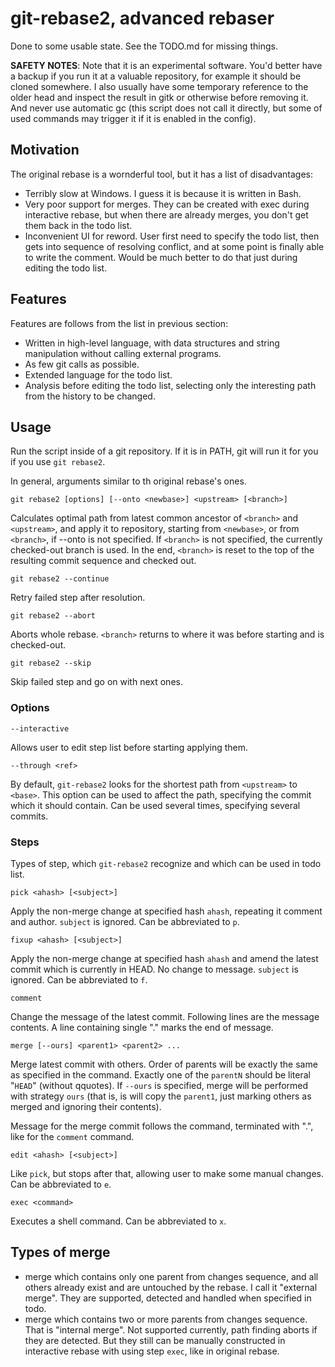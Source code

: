 # git-rebase2, advanced rebaser

Done to some usable state. See the TODO.md for missing things.

**SAFETY NOTES**: Note that it is an experimental software. You'd better have a
backup if you run it at a valuable repository, for example it should be cloned
somewhere. I also usually have some temporary reference to the older head and
inspect the result in gitk or otherwise before removing it. And never use
automatic gc (this script does not call it directly, but some of used commands
may trigger it if it is enabled in the config).

## Motivation

The original rebase is a wornderful tool, but it has a list of disadvantages:

* Terribly slow at Windows. I guess it is because it is written in Bash.
* Very poor support for merges. They can be created with exec during interactive rebase,
  but when there are already merges, you don't get them back in the todo list.
* Inconvenient UI for reword. User first need to specify the todo list, then
  gets into sequence of resolving conflict, and at some point is finally able
  to write the comment. Would be much better to do that just during editing
  the todo list.

## Features

Features are follows from the list in previous section:

* Written in high-level language, with data structures and string manipulation
  without calling external programs.
* As few git calls as possible.
* Extended language for the todo list.
* Analysis before editing the todo list, selecting only the interesting path
  from the history to be changed.

## Usage

Run the script inside of a git repository. If it is in PATH, git will run it
for you if you use `git rebase2`.

In general, arguments similar to th original rebase's ones.

`git rebase2 [options] [--onto <newbase>] <upstream> [<branch>]`

Calculates optimal path from latest common ancestor of `<branch>` and
`<upstream>`, and apply it to repository, starting from `<newbase>`, or from
`<branch>`, if --onto is not specified. If `<branch>` is not specified,
the currently checked-out branch is used. In the end, `<branch>` is reset to
the top of the resulting commit sequence and checked out.

`git rebase2 --continue`

Retry failed step after resolution.

`git rebase2 --abort`

Aborts whole rebase. `<branch>` returns to where it was before starting and is
checked-out.

`git rebase2 --skip`

Skip failed step and go on with next ones.

### Options

`--interactive`

Allows user to edit step list before starting applying them.

`--through <ref>`

By default, `git-rebase2` looks for the shortest path from `<upstream>` to
`<base>`.  This option can be used to affect the path, specifying the commit
which it should contain. Can be used several times, specifying several commits.

### Steps

Types of step, which `git-rebase2` recognize and which can be used in todo list.

`pick <ahash> [<subject>]`

Apply the non-merge change at specified hash `ahash`, repeating it comment and
author. `subject` is ignored. Can be abbreviated to `p`.

`fixup <ahash> [<subject>]`

Apply the non-merge change at specified hash `ahash` and amend the latest
commit which is currently in HEAD. No change to message. `subject` is ignored.
Can be abbreviated to `f`.

`comment`

Change the message of the latest commit. Following lines are the message contents.
A line containing single "." marks the end of message.

`merge [--ours] <parent1> <parent2> ...`

Merge latest commit with others. Order of parents will be exactly the same as
specified in the command. Exactly one of the `parentN` should be literal
"`HEAD`" (without qquotes). If `--ours` is specified, merge will be performed
with strategy `ours` (that is, is will copy the `parent1`, just marking others
as merged and ignoring their contents).

Message for the merge commit follows the command, terminated with ".", like for
the `comment` command.

`edit <ahash> [<subject>]`

Like `pick`, but stops after that, allowing user to make some manual changes.
Can be abbreviated to `e`.

`exec <command>`

Executes a shell command. Can be abbreviated to `x`.

## Types of merge

* merge which contains only one parent from changes sequence, and all others
  already exist and are untouched by the rebase. I call it "external merge".
  They are supported, detected and handled when specified in todo.
* merge which contains two or more parents from changes sequence. That is
  "internal merge". Not supported currently, path finding aborts if
  they are detected.
  But they still can be manually constructed in interactive rebase with using
  step `exec`, like in original rebase.
